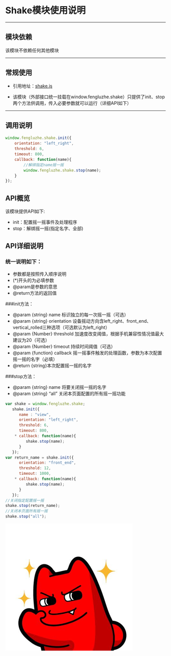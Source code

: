 # Shake模块使用说明

---

## 模块依赖

该模块不依赖任何其他模块

---

## 常规使用

- 引用地址：[shake.js](../../core/shake.js)

- 该模块（外部接口统一挂载在window.fengluzhe.shake）只提供了init、stop两个方法供调用，传入必要参数就可以运行（详细API如下）

---

## 调用说明
```javascript
window.fengluzhe.shake.init({
    orientation: "left_right",
    threshold: 6,
    timeout: 800,
    callback: function(name){
        //解绑指定name摇一摇
        window.fengluzhe.shake.stop(name);
    }
});
```
## API概览
该模块提供API如下:
- init：配置摇一摇事件及处理程序
- stop：解绑摇一摇(指定名字、全部)
## API详细说明
### 统一说明如下：

- 参数都是按照传入顺序说明
- (*)开头的为必填参数
- @param是参数的意思
- @return方法的返回值

###init方法：

- @param {string} name 标识独立的每一次摇一摇（可选）
- @param {string} orientation 设备摇动方向含left_right、front_end、vertical_rolled三种选项（可选默认为left_right）
- @param {Number} threshold 加速度改变阈值，根据手机兼容性情况值最大建议为20（可选）
- @param {Number} timeout 持续时间阈值（可选）
- @param {function} callback 摇一摇事件触发的处理函数，参数为本次配置摇一摇的名字（必填）
- @return {string}本次配置摇一摇的名字

###stop方法：

- @param {string} name 将要关闭摇一摇的名字
- @param {string} “all” 关闭本页面配置的所有摇一摇功能
```javascript
var shake = window.fengluzhe.shake;
   shake.init({
      name : "view",
      orientation: "left_right",
      threshold: 6,
      timeout: 800,
    * callback: function(name){
         shake.stop(name);
      }
   });
var return_name = shake.init({
      orientation: "front_end",
      threshold: 12,
      timeout: 1000,
    * callback: function(name){
         shake.stop(name);
      }
   });
//关闭指定配置摇一摇
shake.stop(return_name);
//关闭本页面所有摇一摇
shake.stop("all");
```

![image](../images/ok.jpg)
